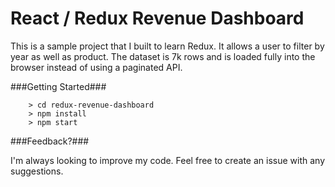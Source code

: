 # React / Redux Revenue Dashboard

This is a sample project that I built to learn Redux. It allows a user to filter by year as well as product. The dataset is 7k rows and is loaded fully into the browser instead of using a paginated API.

###Getting Started###

```
	> cd redux-revenue-dashboard
	> npm install
	> npm start
```

###Feedback?###

I'm always looking to improve my code. Feel free to create an issue with any suggestions.